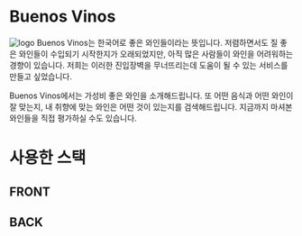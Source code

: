 # Buenos Vinos
![logo](https://user-images.githubusercontent.com/29696465/102561710-bd8bac00-4118-11eb-98ca-36d9e478b0fc.png)
Buenos Vinos는 한국어로 좋은 와인들이라는 뜻입니다. 저렴하면서도 질 좋은 와인들이 수입되기 시작한지가 오래되었지만, 아직 많은 사람들이 와인을 어려워하는 경향이 있습니다. 저희는 이러한 진입장벽을 무너뜨리는데 도움이 될 수 있는 서비스를 만들고 싶었습니다.

Buenos Vinos에서는 가성비 좋은 와인을 소개해드립니다. 또 어떤 음식과 어떤 와인이 잘 맞는지, 내 취향에 맞는 와인은 어떤 것이 있는지를 검색해드립니다. 지금까지 마셔본 와인들을 직접 평가하실 수도 있습니다.

# 사용한 스택
## FRONT


## BACK
